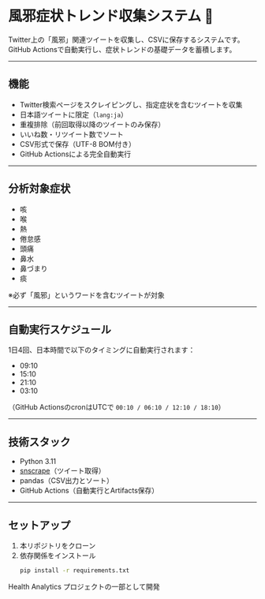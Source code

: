 # 風邪症状トレンド収集システム 🤧

Twitter上の「風邪」関連ツイートを収集し、CSVに保存するシステムです。  
GitHub Actionsで自動実行し、症状トレンドの基礎データを蓄積します。

---

## 機能
- Twitter検索ページをスクレイピングし、指定症状を含むツイートを収集
- 日本語ツイートに限定（`lang:ja`）
- 重複排除（前回取得以降のツイートのみ保存）
- いいね数・リツイート数でソート
- CSV形式で保存（UTF-8 BOM付き）
- GitHub Actionsによる完全自動実行

---

## 分析対象症状
- 咳  
- 喉  
- 熱  
- 倦怠感  
- 頭痛  
- 鼻水  
- 鼻づまり  
- 痰  

※必ず「風邪」というワードを含むツイートが対象

---

## 自動実行スケジュール
1日4回、日本時間で以下のタイミングに自動実行されます：  
- 09:10  
- 15:10  
- 21:10  
- 03:10  

（GitHub ActionsのcronはUTCで `00:10 / 06:10 / 12:10 / 18:10`）

---

## 技術スタック
- Python 3.11  
- [snscrape](https://github.com/JustAnotherArchivist/snscrape)（ツイート取得）  
- pandas（CSV出力とソート）  
- GitHub Actions（自動実行とArtifacts保存）  

---

## セットアップ
1. 本リポジトリをクローン  
2. 依存関係をインストール  
   ```bash
   pip install -r requirements.txt


Health Analytics プロジェクトの一部として開発
